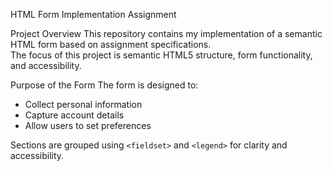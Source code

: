  HTML Form Implementation Assignment

 Project Overview
This repository contains my implementation of a semantic HTML form based on assignment specifications.  
The focus of this project is semantic HTML5 structure, form functionality, and accessibility.

Purpose of the Form
The form is designed to:
- Collect personal information
- Capture account details
- Allow users to set preferences

Sections are grouped using `<fieldset>` and `<legend>` for clarity and accessibility.
